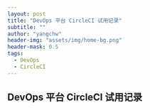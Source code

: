 ```yaml
---
layout: post
title: "DevOps 平台 CircleCI 试用记录"
subtitle: ""
author: "yangchw"
header-img: "assets/img/home-bg.png"
header-mask: 0.5
tags:
  - DevOps
  - CircleCI
---
```


## DevOps 平台 CircleCI 试用记录
